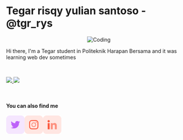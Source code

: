 # Tegar risqy yulian santoso - @tgr_rys

<p align="center">
<img  alt="Coding" width="300" src="https://cdn.dribbble.com/users/1162077/screenshots/3848914/programmer.gif">
</p>


Hi there, I'm a Tegar student in Politeknik Harapan Bersama and it was learning web dev sometimes 

<br/>
<p align="left">
  <a href="https://TegarRizky123/">
  <img width="40%" src="https://github-readme-stats.vercel.app/api?username=TegarRizky123&show_icons=true&theme=gruvbox&hide_border=true" />
    <img width="40%" src="https://github-readme-streak-stats.herokuapp.com/?user=TegarRizky123&theme=gruvbox&hide_border=true" />
  </a>
</p>
<br>


#### You can also find me

<a href="https://instagram.com/tgr_rys"><img align="left" width="50" height="50" src="assets/twit.png?raw=true"></a>
<a href="https://www.facebook.com/TegarSantoso"><img align="left" width="50" height="50" src="assets/ig.png?raw=true"></a>
<a href="https://www.linkedin.com/mwlite/in/tegar-rys-640838246"><img align="left" width="50" height="50" src="assets/linkedin.png?raw=true"></a>


